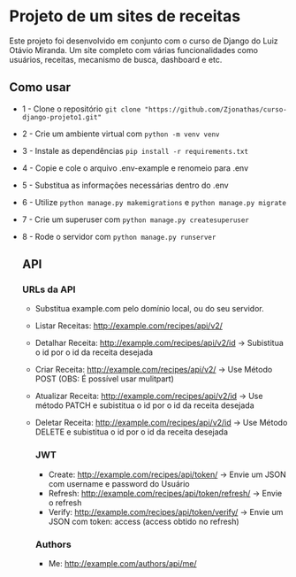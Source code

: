 # Projeto de um sites de receitas
Este projeto foi desenvolvido em conjunto com o curso de Django do Luiz Otávio Miranda.
Um site completo com várias funcionalidades como usuários, receitas, mecanismo de busca, dashboard e etc.

## Como usar
- 1 - Clone o repositório `git clone "https://github.com/Zjonathas/curso-django-projeto1.git"`
- 2 - Crie um ambiente virtual com `python -m venv venv`
- 3 - Instale as dependências `pip install -r requirements.txt`
- 4 - Copie e cole o arquivo .env-example e renomeio para .env
- 5 - Substitua as informações necessárias dentro do .env
- 6 - Utilize `python manage.py makemigrations` e `python manage.py migrate`
- 7 - Crie um superuser com `python manage.py createsuperuser`
- 8 - Rode o servidor com `python manage.py runserver`

  ## API
  ### URLs da API
  - Substitua example.com pelo domínio local, ou do seu servidor.
  - Listar Receitas: http://example.com/recipes/api/v2/
  - Detalhar Receita: http://example.com/recipes/api/v2/id -> Subistitua o id por o id da receita desejada
  - Criar Receita: http://example.com/recipes/api/v2/ -> Use Método POST (OBS: É possível usar mulitpart)
  - Atualizar Receita: http://example.com/recipes/api/v2/id -> Use método PATCH e subistitua o id por o id da receita desejada
  - Deletar Receita: http://example.com/recipes/api/v2/id -> Use Método DELETE e subistitua o id por o id da receita desejada

    ### JWT
    - Create: http://example.com/recipes/api/token/ -> Envie um JSON com username e password do Usuário
    - Refresh: http://example.com/recipes/api/token/refresh/ -> Envie o refresh
    - Verify: http://example.com/recipes/api/token/verify/ -> Envie um JSON com token: access (access obtido no refresh)
   
    ### Authors
    - Me: http://example.com/authors/api/me/
